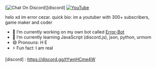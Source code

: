 [![Chat On Discord](https://img.shields.io/badge/discord-%237289DA.svg?&style=for-the-badge&logo=discord&logoColor=white)][discord]
[![YouTube](https://img.shields.io/badge/youtube-%23FF0000.svg?&style=for-the-badge&logo=youtube&logoColor=white)][youtube]

helo xd im error cezar.
quick bio:
im a youtuber with 300+ subscribers, game maker and coder
- 🔭 I’m currently working on my own bot called [Error-Bot](https://github.com/Error-Cezar/Error-Bot)
- 🌱 I’m currently learning JavaScript (discord.js), json, python, urmom
- 😄 Pronouns: H E
- ⚡ Fun fact: I am real


[youtube]: https://www.youtube.com/channel/UCWFBwi8xj23GzE5SW3rlD1Q
[discord] : https://discord.gg/tYwnHCme4W
